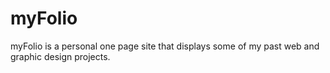 # myFolio

myFolio is a personal one page site that displays some of my past web and graphic design projects.

